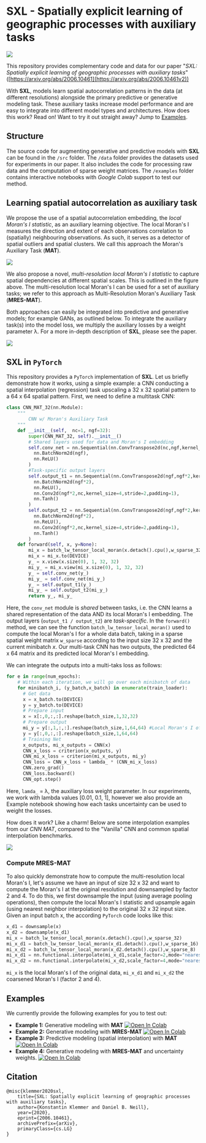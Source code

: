 # SXL - Spatially explicit learning of geographic processes with auxiliary tasks

![](https://raw.githubusercontent.com/konstantinklemmer/sxl/master/img/3.PNG)


This repository provides complementary code and data for our paper "*SXL: Spatially explicit learning of geographic processes with auxiliary tasks*" ([https://arxiv.org/abs/2006.10461](https://arxiv.org/abs/2006.10461v2))

With **SXL**, models learn spatial autocorrelation patterns in the data (at different resolutions) alongside the primary predictive or generative modeling task. These auxiliary tasks increase model performance and are easy to integrate into different model types and architectures. How does this work? Read on! Want to try it out straight away? Jump to [Examples](#Examples).

## Structure

The source code for augmenting generative and predictive models with **SXL** can be found in the `/src` folder. The `/data` folder provides the datasets used for experiments in our paper. It also includes the code for processing raw data and the computation of sparse weight matrices. The `/examples` folder contains interactive notebooks with *Google Colab* support to test our method.

## Learning spatial autocorrelation as auxiliary task

We propose the use of a spatial autocorrelation embedding, the *local Moran's I statistic*, as an auxiliary learning objective. The local Moran's I measures the direction and extent of each observations correlation to (spatially) neighbouring observations. As such, it serves as a detector of spatial outliers and spatial clusters. We call this approach the Moran's Auxiliary Task (**MAT**). 

![](https://raw.githubusercontent.com/konstantinklemmer/sxl/master/img/1.PNG)

We also propose a novel, *multi-resolution local Moran's I statistic* to capture spatial dependencies at different spatial scales. This is outlined in the figure above. The multi-resolution local Moran's I can be used for a set of auxiliary tasks; we refer to this approach as Multi-Resolution Moran's Auxiliary Task (**MRES-MAT**).

Both approaches can easily be integrated into predictive and generative models; for example GANs, as outlined below.
To integrate the auxiliary task(s) into the model loss, we multiply the auxiliary losses by a weight parameter λ. For a more in-depth description of **SXL**, please see the paper.

![](https://raw.githubusercontent.com/konstantinklemmer/sxl/master/img/2.PNG)

## SXL in `PyTorch`

This repository provides a `PyTorch` implementation of **SXL**. Let us briefly demonstrate how it works, using a simple example: a CNN conducting a spatial interpolation (regression) task upscaling a 32 x 32 spatial pattern to a 64 x 64 spatial pattern. First, we need to define a multitask CNN:

```python
class CNN_MAT_32(nn.Module):
    """
        CNN w/ Moran's Auxiliary Task
    """
    def __init__(self,  nc=1, ngf=32):
        super(CNN_MAT_32, self).__init__()
        # Shared layers used for data and Moran's I embedding
        self.conv_net = nn.Sequential(nn.ConvTranspose2d(nc,ngf,kernel_size=4,stride=2,padding=1),
          nn.BatchNorm2d(ngf),
          nn.ReLU()
        )
        #Task-specific output layers
        self.output_t1 = nn.Sequential(nn.ConvTranspose2d(ngf,ngf*2,kernel_size=4,stride=2,padding=1),
          nn.BatchNorm2d(ngf*2),
          nn.ReLU(),
          nn.Conv2d(ngf*2,nc,kernel_size=4,stride=2,padding=1),
          nn.Tanh()
        )
        self.output_t2 = nn.Sequential(nn.ConvTranspose2d(ngf,ngf*2,kernel_size=4,stride=2,padding=1),
          nn.BatchNorm2d(ngf*2),
          nn.ReLU(),
          nn.Conv2d(ngf*2,nc,kernel_size=4,stride=2,padding=1),
          nn.Tanh()
        )
    def forward(self, x, y=None):
        mi_x = batch_lw_tensor_local_moran(x.detach().cpu(),w_sparse_32)
        mi_x = mi_x.to(DEVICE)
        y_ = x.view(x.size(0), 1, 32, 32)
        mi_y_ = mi_x.view(mi_x.size(0), 1, 32, 32)
        y_ = self.conv_net(y_)
        mi_y_ = self.conv_net(mi_y_)
        y_ = self.output_t1(y_)
        mi_y_ = self.output_t2(mi_y_)
        return y_, mi_y_
```

Here, the `conv_net` module is *shared* between tasks, i.e. the CNN learns a shared representation of the data AND its local Moran's I embedding. The output layers (`output_t1 / output_t2`) are *task-specific*. In the `forward()` method, we can see the function `batch_lw_tensor_local_moran()` used to compute the local Moran's I for a whole data batch, taking in a sparse spatial weight matrix `w_sparse` according to the input size 32 x 32 and the current minibatch *x*. Our multi-task CNN has two outputs, the predicted 64 x 64 matrix and its predicted local Moran's I embedding.

We can integrate the outputs into a multi-taks loss as follows:

```python
for e in range(num_epochs):
    # Within each iteration, we will go over each minibatch of data
    for minibatch_i, (y_batch,x_batch) in enumerate(train_loader):
      # Get data
      x = x_batch.to(DEVICE)
      y = y_batch.to(DEVICE)
      # Prepare input
      x = x[:,0,:,:].reshape(batch_size,1,32,32)
      # Prepare output
      mi_y = y[:,1,:,:].reshape(batch_size,1,64,64) #Local Moran's I of the output can be precomputed
      y = y[:,0,:,:].reshape(batch_size,1,64,64)
      # Training Net
      x_outputs, mi_x_outputs = CNN(x)
      CNN_x_loss = criterion(x_outputs, y)
      CNN_mi_x_loss = criterion(mi_x_outputs, mi_y)
      CNN_loss = CNN_x_loss + lambda_ * (CNN_mi_x_loss)
      CNN.zero_grad()
      CNN_loss.backward()
      CNN_opt.step()
```

Here, `lamda_` = λ, the auxiliary loss weight parameter. In our experiments, we work with lambda values [0.01, 0.1, 1], however we also provide an Example notebook showing how each tasks uncertainty can be used to weight the losses.

How does it work? Like a charm! Below are some interpolation examples from our *CNN MAT*, compared to the "Vanilla" CNN and common spatial interpolation benchmarks.

![](https://raw.githubusercontent.com/konstantinklemmer/sxl/master/img/4.PNG)

### Compute **MRES-MAT**

To also quickly demonstrate how to compute the multi-resolution local Moran's I, let's assume we have an input of size 32 x 32 and want to compute the Moran's I at the original resolution and downsampled by factor 2 and 4. To do this, we first downsample the input (using average pooling operations), then compute the local Moran's I statistic and upsample again (using nearest neighbor interpolation) to the original 32 x 32 input size. Given an input batch x, the according `PyTorch` code looks like this:

```python
x_d1 = downsample(x)
x_d2 = downsample(x_d1)
mi_x = batch_lw_tensor_local_moran(x.detach().cpu(),w_sparse_32)
mi_x_d1 = batch_lw_tensor_local_moran(x_d1.detach().cpu(),w_sparse_16)
mi_x_d2 = batch_lw_tensor_local_moran(x_d2.detach().cpu(),w_sparse_8)
mi_x_d1 = nn.functional.interpolate(mi_x_d1,scale_factor=2,mode="nearest")
mi_x_d2 = nn.functional.interpolate(mi_x_d2,scale_factor=4,mode="nearest")
```

`mi_x` is the local Moran's I of the original data, `mi_x_d1` and `mi_x_d2` the coarsened Moran's I (factor 2 and 4).

## Examples

We currently provide the following examples for you to test out:
 - **Example 1:** Generative modeling with **MAT** [![Open In Colab](https://colab.research.google.com/assets/colab-badge.svg)](https://colab.research.google.com/github/konstantinklemmer/sxl/blob/master/examples/Example1_Generative_Modeling_with_MAT.ipynb)
 - **Example 2:** Generative modeling with **MRES-MAT** [![Open In Colab](https://colab.research.google.com/assets/colab-badge.svg)](https://colab.research.google.com/github/konstantinklemmer/sxl/blob/master/examples/Example2_Generative_Modeling_with_MRES_MAT.ipynb)
 - **Example 3:** Predictive modeling (spatial interpolation) with **MAT** [![Open In Colab](https://colab.research.google.com/assets/colab-badge.svg)](https://colab.research.google.com/github/konstantinklemmer/sxl/blob/master/examples/Example3_Spatial_Interpolation.ipynb)
 - **Example 4:** Generative modeling with **MRES-MAT** and uncertainty weights. [![Open In Colab](https://colab.research.google.com/assets/colab-badge.svg)](https://colab.research.google.com/github/konstantinklemmer/sxl/blob/master/examples/Example4_Uncertainty_Weights.ipynb)

## Citation

```
@misc{klemmer2020sxl,
    title={SXL: Spatially explicit learning of geographic processes with auxiliary tasks},
    author={Konstantin Klemmer and Daniel B. Neill},
    year={2020},
    eprint={2006.10461},
    archivePrefix={arXiv},
    primaryClass={cs.LG}
}
```
